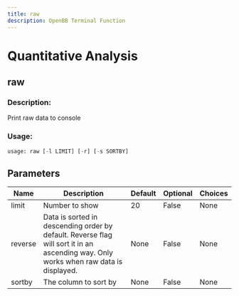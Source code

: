 ```yaml
---
title: raw
description: OpenBB Terminal Function
---
```


# Quantitative Analysis

## raw

### Description: 

Print raw data to console

### Usage: 
```python
usage: raw [-l LIMIT] [-r] [-s SORTBY]
```

## Parameters

| Name | Description | Default | Optional | Choices |
| ---- | ----------- | ------- | -------- | ------- |
| limit | Number to show | 20 | False | None |
| reverse | Data is sorted in descending order by default. Reverse flag will sort it in an ascending way. Only works when raw data is displayed. | None | False | None |
| sortby | The column to sort by | None | False | None |


